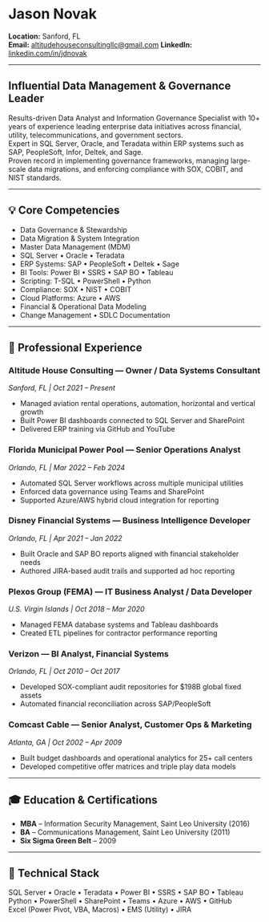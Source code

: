 # Jason Novak

**Location:** Sanford, FL  
**Email:** altitudehouseconsultingllc@gmail.com
**LinkedIn:** [linkedin.com/in/jdnovak](https://linkedin.com/in/jdnovak)

---

## Influential Data Management & Governance Leader

Results-driven Data Analyst and Information Governance Specialist with 10+ years of experience leading enterprise data initiatives across financial, utility, telecommunications, and government sectors.  
Expert in SQL Server, Oracle, and Teradata within ERP systems such as SAP, PeopleSoft, Infor, Deltek, and Sage.  
Proven record in implementing governance frameworks, managing large-scale data migrations, and enforcing compliance with SOX, COBIT, and NIST standards.

---

## 💡 Core Competencies

- Data Governance & Stewardship  
- Data Migration & System Integration  
- Master Data Management (MDM)  
- SQL Server • Oracle • Teradata  
- ERP Systems: SAP • PeopleSoft • Deltek • Sage  
- BI Tools: Power BI • SSRS • SAP BO • Tableau  
- Scripting: T-SQL • PowerShell • Python  
- Compliance: SOX • NIST • COBIT  
- Cloud Platforms: Azure • AWS  
- Financial & Operational Data Modeling  
- Change Management • SDLC Documentation  

---

## 💼 Professional Experience

### Altitude House Consulting — Owner / Data Systems Consultant  
_Sanford, FL | Oct 2021 – Present_

- Managed aviation rental operations, automation, horizontal and vertical growth  
- Built Power BI dashboards connected to SQL Server and SharePoint  
- Delivered ERP training via GitHub and YouTube  

### Florida Municipal Power Pool — Senior Operations Analyst  
_Orlando, FL | Mar 2022 – Feb 2024_

- Automated SQL Server workflows across multiple municipal utilities  
- Enforced data governance using Teams and SharePoint  
- Supported Azure/AWS hybrid cloud integration for reporting  

### Disney Financial Systems — Business Intelligence Developer  
_Orlando, FL | Apr 2021 – Jan 2022_

- Built Oracle and SAP BO reports aligned with financial stakeholder needs  
- Authored JIRA-based audit trails and supported ad hoc reporting  

### Plexos Group (FEMA) — IT Business Analyst / Data Developer  
_U.S. Virgin Islands | Oct 2018 – Mar 2020_

- Managed FEMA database systems and Tableau dashboards  
- Created ETL pipelines for contractor performance reporting  

### Verizon — BI Analyst, Financial Systems  
_Orlando, FL | Oct 2010 – Oct 2017_

- Developed SOX-compliant audit repositories for $198B global fixed assets  
- Automated financial reconciliation across SAP/PeopleSoft  

### Comcast Cable — Senior Analyst, Customer Ops & Marketing  
_Atlanta, GA | Oct 2002 – Apr 2009_

- Built budget dashboards and operational analytics for 25+ call centers  
- Developed competitive offer matrices and triple play data models  

---

## 🎓 Education & Certifications

- **MBA** – Information Security Management, Saint Leo University (2016)  
- **BA** – Communications Management, Saint Leo University (2011)  
- **Six Sigma Green Belt** – 2009  

---

## 🔧 Technical Stack

SQL Server • Oracle • Teradata • Power BI • SSRS • SAP BO • Tableau  
Python • PowerShell • SharePoint • Teams • Azure • AWS • GitHub  
Excel (Power Pivot, VBA, Macros) • EMS (Utility) • JIRA  
